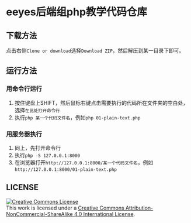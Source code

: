 # eeyes后端组php教学代码仓库

## 下载方法

点击右侧`Clone or download`选择`Download ZIP`，然后解压到某一目录下即可。

## 运行方法

### 用命令行运行

1. 按住键盘上SHIFT，然后鼠标右键点击需要执行的代码所在文件夹的空白处，选择`在此处打开命令行`
2. 执行`php 某一个代码文件名`，例如`php 01-plain-text.php`

### 用服务器执行

1. 同上，先打开命令行
2. 执行`php -S 127.0.0.1:8000`
3. 在浏览器打开`http://127.0.0.1:8000/某一个代码文件名`，例如`http://127.0.0.1:8000/01-plain-text.php`

## LICENSE

<a rel="license" href="http://creativecommons.org/licenses/by-nc-sa/4.0/"><img alt="Creative Commons License" style="border-width:0" src="https://i.creativecommons.org/l/by-nc-sa/4.0/88x31.png" /></a><br />This work is licensed under a <a rel="license" href="http://creativecommons.org/licenses/by-nc-sa/4.0/">Creative Commons Attribution-NonCommercial-ShareAlike 4.0 International License</a>.